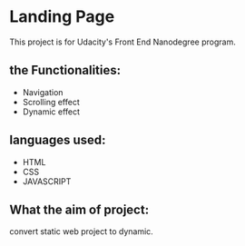 # Landing Page
This project is for Udacity's Front End Nanodegree program.

## the Functionalities:
- Navigation 
- Scrolling effect
- Dynamic effect

## languages used:
- HTML
- CSS
- JAVASCRIPT

## What the aim of project:
convert static web project to dynamic.
